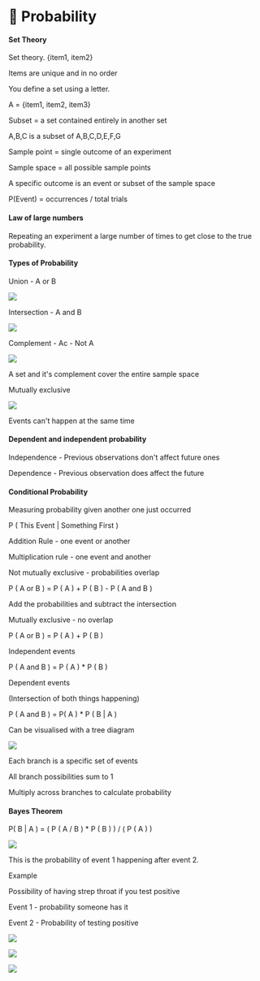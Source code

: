 # 🎲 Probability

#### Set Theory

Set theory. {item1, item2}

Items are unique and in no order

You define a set using a letter.

A = {item1, item2, item3}

Subset = a set contained entirely in another set

A,B,C is a subset of A,B,C,D,E,F,G

Sample point = single outcome of an experiment

Sample space = all possible sample points

A specific outcome is an event or subset of the sample space

P(Event) = occurrences / total trials

#### Law of large numbers

Repeating an experiment a large number of times to get close to the true probability.

#### Types of Probability

Union - A or B

![](https://t20664121.p.clickup-attachments.com/t20664121/6709e7ba-bf85-4d0f-b76b-2e5dfba0e7a0/image.png)

Intersection - A and B

![](https://t20664121.p.clickup-attachments.com/t20664121/ebb72021-a798-4d84-bd41-629aa29e987f/image.png)

Complement - Ac - Not A

![](https://t20664121.p.clickup-attachments.com/t20664121/3108f409-76b6-4bee-9964-db13364878a5/image.png)

A set and it's complement cover the entire sample space

Mutually exclusive

![](https://t20664121.p.clickup-attachments.com/t20664121/14c77dea-0f06-4a7a-bb8b-026beb8574f2/image.png)

Events can't happen at the same time

#### Dependent and independent probability

Independence - Previous observations don't affect future ones

Dependence - Previous observation does affect the future

#### Conditional Probability

Measuring probability given another one just occurred

P ( This Event | Something First )

Addition Rule - one event or another

Multiplication rule - one event and another

Not mutually exclusive - probabilities overlap

P ( A or B ) = P ( A ) + P ( B ) - P ( A and B )

Add the probabilities and subtract the intersection

Mutually exclusive - no overlap

P ( A or B ) = P ( A ) + P ( B )

Independent events

P ( A and B ) = P ( A ) \* P ( B )

Dependent events

(Intersection of both things happening)

P ( A and B ) = P( A ) \* P ( B | A )

Can be visualised with a tree diagram

![](https://t20664121.p.clickup-attachments.com/t20664121/171b5add-a3e4-492e-8fa5-6042c1bbb324/image.png)

Each branch is a specific set of events

All branch possibilities sum to 1

Multiply across branches to calculate probability

#### Bayes Theorem

P( B | A ) = ( P ( A / B ) \* P ( B ) ) / ( P ( A ) )

![](https://t20664121.p.clickup-attachments.com/t20664121/15dde02a-2731-46ec-b73e-23c230bd7d64/image.png)

This is the probability of event 1 happening after event 2.

Example

Possibility of having strep throat if you test positive

Event 1 - probability someone has it

Event 2 - Probability of testing positive

![](https://t20664121.p.clickup-attachments.com/t20664121/f9619caf-90c4-4876-be0d-6f85038deb13/image.png)

![](https://t20664121.p.clickup-attachments.com/t20664121/39749088-3a5b-419d-8fdf-dc8ca115f59e/image.png)

![](https://t20664121.p.clickup-attachments.com/t20664121/18376e61-0f11-43bc-806d-faae85e57e2f/image.png)
